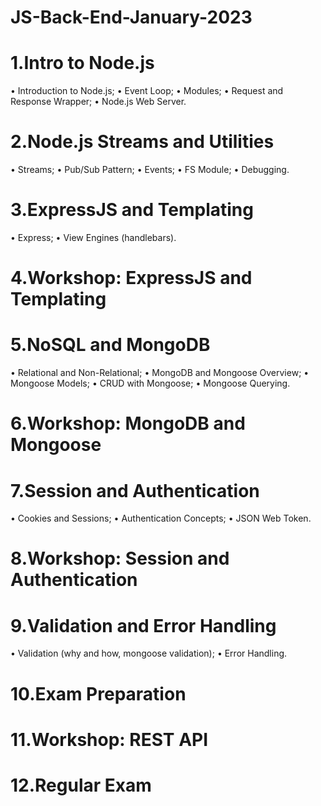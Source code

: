 # JS-Back-End-January-2023
# 1.Intro to Node.js

• Introduction to Node.js;
• Event Loop;
• Modules;
• Request and Response Wrapper;
• Node.js Web Server.

# 2.Node.js Streams and Utilities

• Streams;
• Pub/Sub Pattern;
• Events;
• FS Module;
• Debugging.

# 3.ExpressJS and Templating

• Express;
• View Engines (handlebars).

# 4.Workshop: ExpressJS and Templating

# 5.NoSQL and MongoDB

• Relational and Non-Relational;
• MongoDB and Mongoose Overview;
• Mongoose Models;
• CRUD with Mongoose;
• Mongoose Querying.

# 6.Workshop: MongoDB and Mongoose

# 7.Session and Authentication

• Cookies and Sessions;
• Authentication Concepts;
• JSON Web Token.

# 8.Workshop: Session and Authentication

# 9.Validation and Error Handling

• Validation (why and how, mongoose validation);
• Error Handling.

# 10.Exam Preparation

# 11.Workshop: REST API

# 12.Regular Exam
